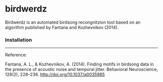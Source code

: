# birdwerdz

Birdwerdz is an automated birdsong recongnitzion tool based on an algorithm published by Fantana 
and Kozhevnikov (2014). 

### Installation

-----------
Reference:

Fantana, A. L., & Kozhevnikov, A. (2014). Finding motifs in birdsong data in the presence of acoustic noise and temporal jitter. Behavioral Neuroscience, 128(2), 228–236. http://doi.org/10.1037/a0035985
